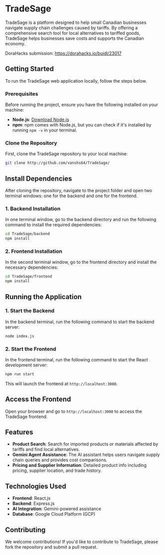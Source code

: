 # TradeSage

TradeSage is a platform designed to help small Canadian businesses navigate supply chain challenges caused by tariffs. By offering a comprehensive search tool for local alternatives to tariffed goods, TradeSage helps businesses save costs and supports the Canadian economy.

DoraHacks submission: https://dorahacks.io/buidl/23017

## Getting Started

To run the TradeSage web application locally, follow the steps below.

### Prerequisites

Before running the project, ensure you have the following installed on your machine:

- **Node.js**: [Download Node.js](https://nodejs.org/)
- **npm**: npm comes with Node.js, but you can check if it's installed by running `npm -v` in your terminal.

### Clone the Repository

First, clone the TradeSage repository to your local machine:

```bash
git clone http://github.com/vanshs64/TradeSage/
```

## Install Dependencies

After cloning the repository, navigate to the project folder and open two terminal windows: one for the backend and one for the frontend.

### 1. Backend Installation

In one terminal window, go to the backend directory and run the following command to install the required dependencies:

```bash
cd TradeSage/backend
npm install
```

### 2. Frontend Installation

In the second terminal window, go to the frontend directory and install the necessary dependencies:

```bash
cd TradeSage/frontend
npm install
```

## Running the Application

### 1. Start the Backend

In the backend terminal, run the following command to start the backend server:

```bash
node index.js
```
### 2. Start the Frontend

In the frontend terminal, run the following command to start the React development server:

```bash
npm run start
```

This will launch the frontend at `http://localhost:3000`.

## Access the Frontend

Open your browser and go to `http://localhost:3000` to access the TradeSage frontend.

## Features

- **Product Search**: Search for imported products or materials affected by tariffs and find local alternatives.
- **Gemini Agent Assistance**: The AI assistant helps users navigate supply chain queries and provides cost comparisons.
- **Pricing and Supplier Information**: Detailed product info including pricing, supplier location, and trade history.

## Technologies Used

- **Frontend**: React.js
- **Backend**: Express.js
- **AI Integration**: Gemini-powered assistance
- **Database**: Google Cloud Platform (GCP)

## Contributing

We welcome contributions! If you'd like to contribute to TradeSage, please fork the repository and submit a pull request.
